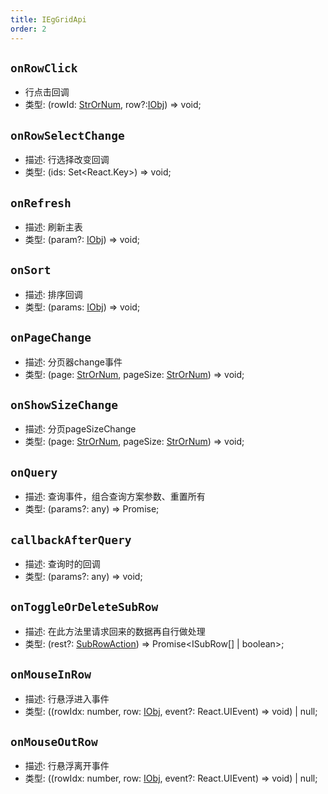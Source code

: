 ```yaml
---
title: IEgGridApi
order: 2
---
```


## `onRowClick`
- 行点击回调
- 类型: (rowId: [StrOrNum](./ieg-grid-types#StrOrNum), row?:[IObj](./ieg-grid-types#IObj)) => void;

## `onRowSelectChange`
- 描述: 行选择改变回调
- 类型: (ids: Set<React.Key>) => void;


## `onRefresh`
- 描述: 刷新主表
- 类型:  (param?: [IObj](./ieg-grid-types#IObj)) => void;


## `onSort`
- 描述: 排序回调
- 类型: (params: [IObj](./ieg-grid-types#IObj)) => void;


## `onPageChange`
- 描述: 分页器change事件
- 类型: (page: [StrOrNum](./ieg-grid-types#StrOrNum), pageSize: [StrOrNum](./ieg-grid-types#StrOrNum)) => void;

## `onShowSizeChange`
- 描述: 分页pageSizeChange
- 类型: (page: [StrOrNum](./ieg-grid-types#StrOrNum), pageSize: [StrOrNum](./ieg-grid-types#StrOrNum)) => void;

## `onQuery`
- 描述: 查询事件，组合查询方案参数、重置所有
- 类型: (params?: any) => Promise<unknown>;


## `callbackAfterQuery`
- 描述: 查询时的回调
- 类型: (params?: any) => void;


## `onToggleOrDeleteSubRow`
- 描述: 在此方法里请求回来的数据再自行做处理
- 类型: (rest?: [SubRowAction](./ieg-grid-types#SubRowAction)) => Promise<ISubRow[] | boolean>;


## `onMouseInRow`
- 描述: 行悬浮进入事件
- 类型:  ((rowIdx: number, row: [IObj](./ieg-grid-types#IObj), event?: React.UIEvent) => void) | null;


## `onMouseOutRow`
- 描述: 行悬浮离开事件
- 类型:  ((rowIdx: number, row: [IObj](./ieg-grid-types#IObj), event?: React.UIEvent) => void) | null;
